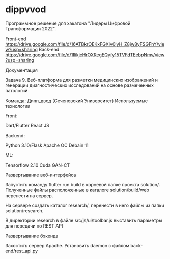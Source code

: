 # dippvvod
Программное решение для хакатона "Лидеры Цифровой Трансформации 2022".

Front-end https://drive.google.com/file/d/16ATBkrOEKxFGXIv0lyH_Z8jw8yFSGFhY/view?usp=sharing
Back-end https://drive.google.com/file/d/1IlikjcHrOXRegEQyfy15TVFdTEebpNmv/view?usp=sharing


Документация


Задача 9. Веб-платформа для разметки
медицинских изображений и
генерации диагностических
исследований на основе
размеченных патологий

Команда: Дипп_ввод
(Сеченовский Университет)
Используемые технологии


Front: 

Dart/Flutter
React JS


Backend:

Python 3.10/Flask
Apache 
OC Debain 11


ML:

Tensorflow 2.10
Cuda
GAN-CT



Развертывание веб-интерфейса

Запустить команду flutter run build в корневой папке проекта solution/. Полученные файлы расположенные в каталоге solution/build/web перенести на сервер.

На сервере создать каталог research/, перенести в него файлы из папки solution/research.

В директории research в файле src/js/ui/toolbar.js выставить параметры для передачи по REST API


Развертывание бэкенда

Захостить сервер Apache. Установить daemon с файлом back-end/rest_api.py 








